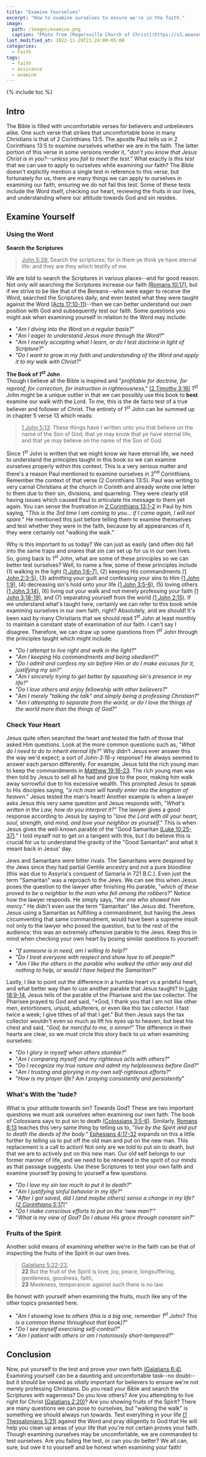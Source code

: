 ```yaml
---
title: "Examine Yourselves"
excerpt: "How to examine ourselves to ensure we're in the faith."
image: 
  path: /images/examine.png
  caption: "Photo from [Rogersville Church of Christ](https://s3.amazonaws.com/rogersvilleal.church.of.christ/wp-content/uploads/2020/11/rogersville-am3.png)"
last_modified_at: 2022-11-29T21:24:00-05:00
categories:
  - Faith
tags: 
  - faith
  - assurance
  - examine
---
```


{% include toc %}

## Intro
The Bible is filled with uncomfortable verses for believers and unbelievers alike. One such verse that strikes that uncomfortable bone in many Christians is that of 2 Corinthians 13:5. The apostle Paul tells us in 2 Corinthians 13:5 to examine ourselves whether we are in the faith. The latter portion of this verse in some versions render it, "*don't you know that Jesus Christ is in you?--unless you fail to meet the test*." What exactly is this *test* that we can use to apply to ourselves while examining our faith? The Bible doesn't explicitly mention a single test in reference to this verse, but fortunately for us, there are many things we can apply to ourselves in examining our faith, ensuring we do not fail this test. Some of these tests include the Word itself, checking our heart, reviewing the fruits in our lives, and understanding where our attitude towards God and sin resides. 

## Examine Yourself
### Using the Word
**Search the Scriptures**<br>
> <u>John 5:39:</u> Search the scriptures; for in them ye think ye have eternal life: and they are they which testify of me.

We are told to search the Scriptures in various places--and for good reason. Not only will searching the Scriptures increase our faith [(Romans 10:17)](https://www.biblegateway.com/passage/?search=Romans%2010%3A17&version=KJV), but if we strive to be like that of the Bereans--who were eager to receive the Word, searched the Scriptures daily, and even tested what they were taught against the Word [(Acts 17:10-11)](https://www.biblegateway.com/passage/?search=Acts+17%3A10-11&version=ESV)--then we can better understand our own position with God and subsequently test our faith. Some questions you might ask when examining yourself in relation to the Word may include: 

* "*Am I diving into the Word on a regular basis?*" 
* "*Am I eager to understand Jesus more through the Word?*"
* "*Am I merely accepting what I learn, or do I test doctrine in light of Scripture?*"
* "*Do I want to grow in my faith and understanding of the Word and apply it to my walk with Christ?*" 

**The Book of 1<sup>st</sup> John**<br>
Though I believe all the Bible is inspired and "*profitable for doctrine, for reproof, for correction, for instruction in righteousness*," [(2 Timothy 3:16)](https://www.biblegateway.com/passage/?search=2%20Timothy%203%3A16&version=KJV) 1<sup>st</sup> John might be a unique outlier in that we can possibly use this book to **best** examine our walk with the Lord. To me, this is the de facto test of a true believer and follower of Christ. The entirety of 1<sup>st</sup> John can be summed up in chapter 5 verse 13 which reads:

> <u>1 John 5:13</u>: These things have I written unto you that believe on the name of the Son of God; that ye may know that ye have eternal life, and that ye may believe on the name of the Son of God.

Since 1<sup>st</sup> John is written that we might know we have eternal life, we need to understand the principles taught in this book so we can examine ourselves properly within this context. This is a very serious matter and there's a reason Paul mentioned to examine ourselves in 2<sup>nd</sup> Corinthians. Remember the context of that verse (2 Corinthians 13:5). Paul was writing to very carnal Christians at the church in Corinth and already wrote one letter to them due to their sin, divisions, and quarreling. They were clearly still having issues which caused Paul to articulate his message to them yet again. You can sense the frustration in [2 Corinthians 13:1-2](https://www.biblegateway.com/passage/?search=2+corinthians+13%3A1-2&version=KJV) in Paul by him saying, "*This is the 3rd time I am coming to you... if I come again, I will not spare*." He mentioned this just before telling them to examine themselves and test whether they were in the faith, because by all appearances of it, they were certainly not "walking the walk." 

Why is this important to us today? We can just as easily (and often do) fall into the same traps and snares that sin can set up for us in our own lives. So, going back to 1<sup>st</sup> John, what are some of these principles so we can better test ourselves? Well, to name a few, some of these principles include (1) walking in the light [(1 John 1:6-7)](https://www.biblegateway.com/passage/?search=1+john+1%3A6-7&version=KJV), (2) keeping His commandments [(1 John 2:3-5)](https://www.biblegateway.com/passage/?search=1+john+2%3A3-5&version=KJV), (3) admitting your guilt and confessing your sins to Him [(1 John 1:9)](https://www.biblegateway.com/passage/?search=1+john+1%3A9&version=KJV), (4) decreasing sin's hold onto your life [(1 John 3:5-6)](https://www.biblegateway.com/passage/?search=1+john+3%3A5-6&version=KJV), (5) loving others [(1 John 3:14)](https://www.biblegateway.com/passage/?search=1+john+3%3A14&version=KJV), (6) living out your walk and not merely professing your faith [(1 John 3:18-19)](https://www.biblegateway.com/passage/?search=1+john+3%3A18-19&version=KJV), and (7) separating yourself from the world [(1 John 2:15)](https://www.biblegateway.com/passage/?search=1+john+2%3A15&version=KJV). If we understand what's taught here, certainly we can refer to this book while examining ourselves in our own faith, right? Absolutely, and we should! It's been said by many Christians that we should read 1<sup>st</sup> John at least monthly to maintain a constant state of examination of our faith. I can't say I disagree. Therefore, we can draw up some questions from 1<sup>st</sup> John through the principles taught which might include:

* "*Do I attempt to live right and walk in the light?*"
* "*Am I keeping His commandments and being obedient?*"
* "*Do I admit and confess my sin before Him or do I make excuses for it, justifying my sin?*"
* "*Am I sincerely trying to get better by squashing sin's presence in my life?*"
* "*Do I love others and enjoy fellowship with other believers?*"
* "*Am I merely "talking the talk" and simply being a professing Christian?*"
* "*Am I attempting to separate from the world, or do I love the things of the world more than the things of God?*"

### Check Your Heart
Jesus quite often searched the heart and tested the faith of those that asked Him questions. Look at the more common questions such as, "*What do I need to do to inherit eternal life?*" Why didn't Jesus ever answer this the way we'd expect; a sort of *John-3:16-y* response? He always seemed to answer each person differently. For example, Jesus told the rich young man to keep the commandments in [Matthew 19:16-23](https://www.biblegateway.com/passage/?search=Matthew+19%3A16-23&version=ESV). The rich young man was then told by Jesus to sell all he had and give to the poor, making him walk away sorrowful due to his excessive wealth. This prompted Jesus to speak to His disciples saying, "*a rich man will hardly enter into the kingdom of heaven*." Jesus tested the man's heart! Another example is when a lawyer asks Jesus this very same question and Jesus responds with, "*What's written in the Law, how do you interpret it?*" The lawyer gives a good response according to Jesus by saying to "*love the Lord with all your heart, soul, strength, and mind, and love your neighbor as yourself*." This is when Jesus gives the well-known parable of the "Good Samaritan [(Luke 10:25-37)](https://www.biblegateway.com/passage/?search=Luke+10%3A25-37&version=ESV)." I told myself not to get on a tangent with this, but I do believe this is crucial for us to understand the gravity of the "Good Samaritan" and what it meant back in Jesus' day.

Jews and Samaritans were bitter rivals. The Samaritans were despised by the Jews since they had partial Gentile ancestry and not a pure bloodline (this was due to Assyria's conquest of Samaria in 721 B.C.). Even just the term "Samaritan" was a reproach to the Jews. We can see this when Jesus poses the question to the lawyer after finishing His parable, "*which of these proved to be a neighbor to the man who fell among the robbers?*" Notice how the lawyer responds. He simply says, "*the one who showed him mercy*." He didn't even use the term "Samaritan" like Jesus did. Therefore, Jesus using a Samaritan as fulfilling a commandment, but having the Jews circumventing that same commandment, would have been a supreme insult not only to the lawyer who posed the question, but to the rest of the audience; this was an extremely offensive parable to the Jews. Keep this in mind when checking your own heart by posing similar questions to yourself:

* "*If someone is in need, am I willing to help?*"
* "*Do I treat everyone with respect and show love to all people?*"
* "*Am I like the others in the parable who walked the other way and did nothing to help, or would I have helped the Samaritan?*"

Lastly, I like to point out the difference in a humble heart vs a prideful heart, and what better way than to use another parable that Jesus taught? In [Luke 18:9-14](https://www.biblegateway.com/passage/?search=Luke%2018%3A9-14&version=ESV), Jesus tells of the parable of the Pharisee and the tax collector. The Pharisee prayed to God and said, "*God, I thank you that I am not like other men, extortioners, unjust, adulterers, or even like this tax collector. I fast twice a week; I give tithes of all that I get." But then Jesus says the tax collector wouldn't even so much as lift his eyes up to heaven, but beat his chest and said, "*God, be merciful to me, a sinner!*" The difference in their hearts are clear, so we must circle this story back to *us* when examining ourselves:

* "*Do I glory in myself when others stumble?*"
* "*Am I comparing myself and my righteous acts with others?*"
* "*Do I recognize my true nature and admit my helplessness before God?*"
* "*Am I trusting and glorying in my own self-righteous efforts?*"
* "*How is my prayer life? Am I praying consistently and persistently*"

### What's With the 'tude?
What is your attitude towards sin? Towards God? These are two important questions we must ask ourselves when examining our own faith. The book of Colossians says to put sin to death [(Colossians 3:5-6)](https://www.biblegateway.com/passage/?search=colossians+3%3A5-6&version=ESV). Similarly, [Romans 8:13](https://www.biblegateway.com/passage/?search=romans+8%3A13&version=ESV) teaches this very same thing by telling us to, "*live by the Spirit and put to death the deeds of the body*." [Ephesians 4:17-32](https://www.biblegateway.com/passage/?search=ephesians+4%3A17-32&version=ESV) expands on this a little further by telling us to put off the old man and put on the new man. This replacement is a call to action! Not only are we told to put sin to death, but that we are to actively put on this new man. Our old self belongs to our former manner of life, and we need to be renewed in the spirit of our minds as that passage suggests. Use these Scriptures to test your own faith and examine yourself by posing to yourself a few questions:

* "*Do I love my sin too much to put it to death?*"
* "*Am I justifying sinful behavior in my life?*"
* "*After I got saved, did I (and maybe others) sense a change in my life? [(2 Corinthians 5:17)](https://www.biblegateway.com/passage/?search=2%20Corinthians%205%3A17&version=KJV)*"
* "*Do I make conscious efforts to put on the 'new man?'*"
* "*What is my view of God? Do I abuse His grace through constant sin?*"

### Fruits of the Spirit
Another solid means of examining whether we're in the faith can be that of inspecting the fruits of the Spirit in our own lives.

> <u>Galatians 5:22-23:</u><br>
> **22** But the fruit of the Spirit is love, joy, peace, longsuffering, gentleness, goodness, faith,<br>
> **23** Meekness, temperance: against such there is no law.

Be honest with yourself when examining the fruits, much like any of the other topics presented here.

* "*Am I showing love to others (this is a big one, remember 1<sup>st</sup> John? This is a common theme throughout that book)?*"
* "*Do I see myself exercising self-control?*"
* "*Am I patient with others or am I notoriously short-tempered?*"

## Conclusion
Now, put yourself to the test and prove your own faith [(Galatians 6:4)](https://www.biblegateway.com/passage/?search=galatians+6%3A4&version=KJV). Examining yourself can be a daunting and uncomfortable task--no doubt--but it should be viewed as *vitally* important for believers to ensure we're not merely professing Christians. Do you read your Bible and search the Scriptures with eagerness? Do you love others? Are you attempting to live right for Christ [(Galatians 2:20)](https://www.biblegateway.com/passage/?search=Galatians%202%3A20&version=ESV)? Are you showing fruits of the Spirit? There are many questions we can pose to ourselves, but "walking the walk" is something we should always run towards. Test everything in your life [(1 Thessalonians 5:21)](https://www.biblegateway.com/passage/?search=1%20Thessalonians%205%3A21&version=ESV) against the Word and pray diligently to God that He will help you clean up areas of your life that you're not certain proves your faith. Though examining ourselves may be uncomfortable, we are commanded to test ourselves. Are you failing the test, or can you do better? We all can, sure, but owe it to yourself and be honest when examining your faith!  
